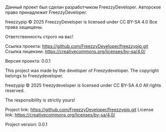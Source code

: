 Данный проект был сделан разработчиком FreezzyDeveloper.
Авторское право принадлежит FreezzyDeveloper.

freezzypip © 2025 FreezzyDeveloper is licensed under CC BY-SA 4.0
Все права защищены.

Ответственность строго на вас!

Ссылка проекта: https://github.com/FreezzyDeveloper/freezzypip.git
Ссылка лицензии: https://creativecommons.org/licenses/by-sa/4.0/

Версия проекта: 0.0.1


This project was made by the developer of Freezydeveloper.
The copyright belongs to Freezydeveloper.

freezypip © 2025 freezydeveloper is licensed under CC BY-SA 4.0
All rights reserved.

The responsibility is strictly yours!

Project link: https://github.com/FreezzyDeveloper/freezzypip.git
License link: https://creativecommons.org/licenses/by-sa/4.0/

Project version: 0.0.1